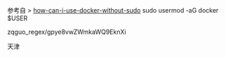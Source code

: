 
参考自 > [how-can-i-use-docker-without-sudo](https://askubuntu.com/questions/477551/how-can-i-use-docker-without-sudo)
sudo usermod -aG docker $USER


zqguo_regex/gpye8vwZWmkaWQ9EknXi

天津